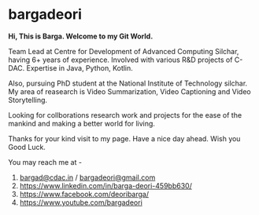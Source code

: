 # bargadeori
**Hi, This is Barga. Welcome to my Git World.**

Team Lead at Centre for Development of Advanced Computing Silchar, having 6+ years of experience. Involved with various R&D projects of C-DAC. Expertise in Java, Python, Kotlin. 

Also, pursuing PhD student at the National Institute of Technology silchar. My area of reasearch is Video Summarization, Video Captioning and Video Storytelling. 

Looking for collborations research work and projects for the ease of the mankind and making a better world for living.

Thanks for your kind visit to my page. Have a nice day ahead. Wish you Good Luck.

You may reach me at - 

1. bargad@cdac.in / bargadeori@gmail.com
2. https://www.linkedin.com/in/barga-deori-459bb630/
3. https://www.facebook.com/deoribarga/
4. https://www.youtube.com/bargadeori


